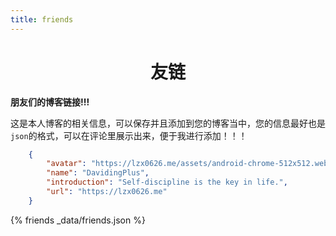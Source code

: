 ```yaml
---
title: friends
---
```


# <center>友链</center>

**朋友们的博客链接!!!**

这是本人博客的相关信息，可以保存并且添加到您的博客当中，您的信息最好也是`json`的格式，可以在评论里展示出来，便于我进行添加！！！

~~~json
    {
        "avatar": "https://lzx0626.me/assets/android-chrome-512x512.webp",
        "name": "DavidingPlus",
        "introduction": "Self-discipline is the key in life.",
        "url": "https://lzx0626.me"
    }
~~~

{% friends _data/friends.json %}

